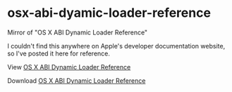 # osx-abi-dyamic-loader-reference
Mirror of "OS X ABI Dynamic Loader Reference"

I couldn't find this anywhere on Apple's developer documentation website, so
I've posted it here for reference.

View [OS X ABI Dynamic Loader Reference](http://docs.google.com/gview?url=https://github.com/jeremysears/osx-abi-dyamic-loader-reference/raw/master/OS-X-ABI-Dynamic-Loader-Reference.pdf)

Download [OS X ABI Dynamic Loader Reference](https://github.com/jeremysears/osx-abi-dyamic-loader-reference/raw/master/OS-X-ABI-Dynamic-Loader-Reference.pdf)
